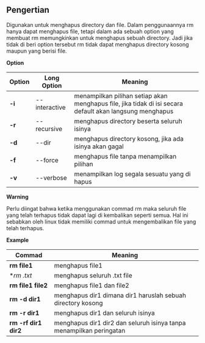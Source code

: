 ## Pengertian

Digunakan untuk menghapus directory dan file. Dalam penggunaannya rm hanya dapat menghapus file, tetapi dalam ada sebuah option yang membuat rm memungkinkan untuk menghapus sebuah directory. Jadi jika tidak di beri option tersebut rm tidak dapat menghapus directory kosong maupun yang berisi file.

**Option**

Option | Long Option | Meaning
--- | --- | ---
**-i** | --interactive | menampilkan pilihan setiap akan menghapus file, jika tidak di isi secara default akan langsung menghapus
**-r** | --recursive | menghapus directory beserta seluruh isinya
**-d** | --dir | menghapus directory kosong, jika ada isinya akan gagal
**-f** | --force | menghapus file tanpa menampilkan pilihan
**-v** | --verbose | menampilkan log segala sesuatu yang di hapus

**Warning**

Perlu diingat bahwa ketika menggunakan commad rm maka seluruh file yang telah terhapus tidak dapat lagi di kembalikan seperti semua. Hal ini sebabkan oleh linux tidak memiliki commad untuk mengembalikan file yang telah terhapus.

**Example**

Commad | Meaning
--- | ---
**rm file1** | menghapus file1
**rm *.txt** | menghapus seluruh .txt file
**rm file1 file2** | menghapus file1 dan file2
**rm -d dir1** | menghapus dir1 dimana dir1 haruslah sebuah directory kosong
**rm -r dir1** | menghapus dir1 dan seluruh isinya
**rm -rf dir1 dir2** | menghapus dir1 dir2 dan seluruh isinya tanpa menampilkan peringatan